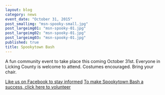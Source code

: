 ```yaml
---
layout: blog
category: news
event_date: "October 31, 2015"
post_smallimg: "msn-spooky-small.jpg"
post_largeimg01: "msn-spooky-01.jpg"
post_largeimg02: "msn-spooky-01.jpg"
post_largeimg03: "msn-spooky-01.jpg"
published: true
title: Spookytown Bash
---
```


A fun community event to take place this coming October 31st. 
Everyone in Licking County is welcome to attend. Costumes encouraged. Bring your chair.

[Like us on Facebook to stay informed](https://www.facebook.com/spookytownbash)
[To make Spookytown Bash a success, click here to volunteer](https://docs.google.com/forms/d/1bATG3CeeLXxuwLz2nG_-IJixJIi03MLrCB4hjIbEcUI/viewform)
